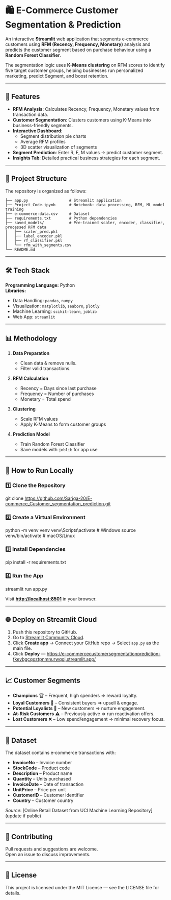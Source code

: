 # 🛍️ E-Commerce Customer Segmentation & Prediction

An interactive **Streamlit** web application that segments e‑commerce customers using **RFM (Recency, Frequency, Monetary)** analysis and predicts the customer segment based on purchase behaviour using a **Random Forest Classifier**.

The segmentation logic uses **K-Means clustering** on RFM scores to identify five target customer groups, helping businesses run personalized marketing, predict Segment, and boost retention.

---

## 📌 Features

- **RFM Analysis**: Calculates Recency, Frequency, Monetary values from transaction data.
- **Customer Segmentation**: Clusters customers using K-Means into business-friendly segments.
- **Interactive Dashboard**:
  - Segment distribution pie charts
  - Average RFM profiles
  - 3D scatter visualization of segments
- **Segment Prediction**: Enter R, F, M values → predict customer segment.
- **Insights Tab**: Detailed practical business strategies for each segment.

---
## 📂 Project Structure

The repository is organized as follows:

```plaintext
├── app.py                  # Streamlit application
├── Project_Code.ipynb      # Notebook: data processing, RFM, ML model training
├── e-commerce-data.csv     # Dataset
├── requirements.txt        # Python dependencies
├── saved_models/           # Pre-trained scaler, encoder, classifier, processed RFM data
│   ├── scaler_pred.pkl
│   ├── label_encoder.pkl
│   ├── rf_classifier.pkl
│   └── rfm_with_segments.csv
└── README.md

```
---

## 🛠 Tech Stack

**Programming Language:** Python  
**Libraries:**  
- Data Handling: `pandas`, `numpy`  
- Visualization: `matplotlib`, `seaborn`, `plotly`  
- Machine Learning: `scikit-learn`, `joblib`  
- Web App: `streamlit`  

---

## 📊 Methodology


1. **Data Preparation**
   - Clean data & remove nulls.
   - Filter valid transactions.

2. **RFM Calculation**
   - Recency = Days since last purchase  
   - Frequency = Number of purchases  
   - Monetary = Total spend

3. **Clustering**
   - Scale RFM values  
   - Apply K-Means to form customer groups

4. **Prediction Model**
   - Train Random Forest Classifier  
   - Save models with `joblib` for app use

---

## 🚀 How to Run Locally

### 1️⃣ Clone the Repository

git clone  https://github.com/Sariga-20/E-commerce_Customer_segmentation_prediction.git


### 2️⃣ Create a Virtual Environment 

python -m venv venv
venv\Scripts\activate # Windows
source venv/bin/activate # macOS/Linux

### 3️⃣ Install Dependencies

pip install -r requirements.txt


### 4️⃣ Run the App

streamlit run app.py

Visit [**http://localhost:8501**](http://localhost:8501) in your browser.

---

## 🌐 Deploy on Streamlit Cloud

1. Push this repository to GitHub.
2. Go to [Streamlit Community Cloud](https://share.streamlit.io/).
3. Click **Create app** → Connect your GitHub repo → Select `app.py` as the main file.
4. Click **Deploy** — https://e-commercecustomersegmentationprediction-fkevbgcqoztpnmnurwqgj.streamlit.app/

---

## 📈 Customer Segments

- **Champions** 🏆 – Frequent, high spenders ⇒ reward loyalty.
- **Loyal Customers** 💎 – Consistent buyers ⇒ upsell & engage.
- **Potential Loyalists** 🌱 – New customers ⇒ nurture engagement.
- **At-Risk Customers** ⚠️ – Previously active ⇒ run reactivation offers.
- **Lost Customers** ❌ – Low spend/engagement ⇒ minimal recovery focus.

---

## 📄 Dataset
The dataset contains e‑commerce transactions with:
- **InvoiceNo** – Invoice number  
- **StockCode** – Product code  
- **Description** – Product name  
- **Quantity** – Units purchased  
- **InvoiceDate** – Date of transaction  
- **UnitPrice** – Price per unit  
- **CustomerID** – Customer identifier  
- **Country** – Customer country  

_Source_: [Online Retail Dataset from UCI Machine Learning Repository] (update if public)

---

## 🤝 Contributing

Pull requests and suggestions are welcome.  
Open an issue to discuss improvements.

---

## 📜 License

This project is licensed under the MIT License — see the LICENSE file for details.

